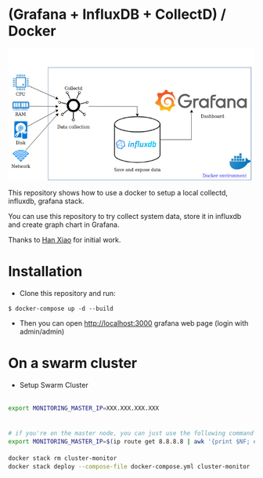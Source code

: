 # (Grafana + InfluxDB + CollectD) / Docker

![Schema](schema.jpg "Schema")

This repository shows how to use a docker to setup a local collectd, influxdb,
grafana stack.

You can use this repository to try collect system data, store it in influxdb
and create graph chart in Grafana.

Thanks to [Han Xiao](https://github.com/justlaputa/collectd-influxdb-grafana-docker) for
initial work.

# Installation

* Clone this repository and run:

```
$ docker-compose up -d --build
```

* Then you can open <http://localhost:3000>  grafana web page (login with admin/admin)


# On a swarm cluster

- Setup Swarm Cluster

```bash

export MONITORING_MASTER_IP=XXX.XXX.XXX.XXX


# if you're on the master node, you can just use the following command
export MONITORING_MASTER_IP=$(ip route get 8.8.8.8 | awk '{print $NF; exit}')

docker stack rm cluster-monitor
docker stack deploy --compose-file docker-compose.yml cluster-monitor
```
